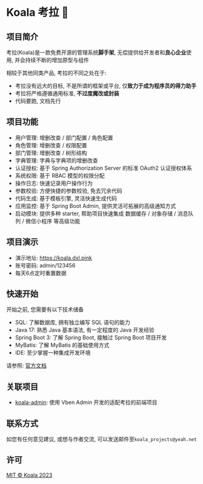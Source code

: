 # Koala 考拉 :koala:

## 项目简介

考拉(Koala)是一款免费开源的管理系统**脚手架**, 无偿提供给开发者和**良心企业**使用, 并会持续不断的增加原型与组件

相较于其他同类产品, 考拉的不同之处在于:

- 考拉没有远大的目标, 不是所谓的框架或平台, 仅**致力于成为程序员的得力助手**
- 考拉将严格遵循通用标准, **不过度魔改或封装**
- 代码要跑, 文档先行

## 项目功能

- 用户管理: 增删改查 / 部门配置 / 角色配置
- 角色管理: 增删改查 / 权限配置
- 部门管理: 增删改查 / 树形结构
- 字典管理: 字典与字典项的增删改查
- 认证授权: 基于 Spring Authorization Server 的标准 OAuth2 认证授权体系
- 系统权限: 基于 RBAC 模型的权限分配
- 操作日志: 快速记录用户操作行为
- 参数校验: 方便快捷的参数校验, 免去冗余代码
- 代码生成: 基于模板引擎, 灵活快速生成代码
- 应用监控: 基于 Spring Boot Admin, 提供灵活可拓展的高级通知方式
- 启动模块: 提供多种 starter, 帮助项目快速集成 数据缓存 / 对象存储 / 消息队列 / 微信小程序 等高级功能

## 项目演示

- 演示地址: https://koala.dxl.pink
- 账号密码: admin/123456
- 每天6点定时重置数据

## 快速开始

开始之前, 您需要有以下技术储备

- SQL: 了解数据库, 拥有独立编写 SQL 语句的能力
- Java 17: 熟悉 Java 基本语法, 有一定程度的 Java 开发经验
- Spring Boot 3: 了解 Spring Boot, 接触过 Spring Boot 项目开发
- MyBatis: 了解 MyBatis 的基础使用方式
- IDE: 至少掌握一种集成开发环境

请参照: [官方文档](https://koala-projects.github.io/koala-doc/)

## 关联项目

- [koala-admin](https://github.com/koala-projects/koala-admin): 使用 Vben Admin 开发的适配考拉的前端项目

## 联系方式

如您有任何意见建议, 或想与作者交流, 可以发送邮件至`koala_projects@yeah.net`

## 许可

[MIT © Koala 2023](./LICENSE)